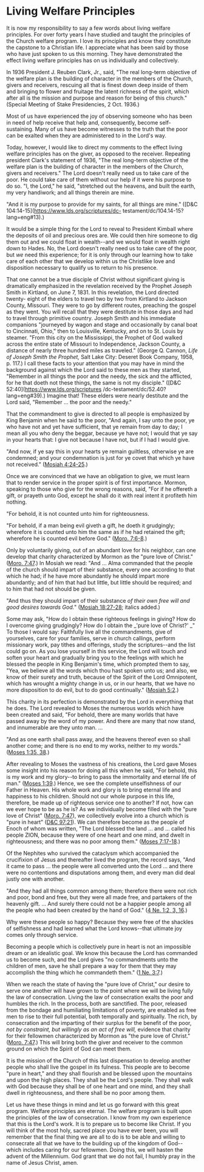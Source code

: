 # Living Welfare Principles

It is now my responsibility to say a few words about living welfare
principles. For over forty years I have studied and taught the principles of
the Church welfare program. I love its principles and know they constitute the
capstone to a Christian life. I appreciate what has been said by those who
have just spoken to us this morning. They have demonstrated the effect living
welfare principles has on us individually and collectively.

In 1936 President J. Reuben Clark, Jr., said, "The real long-term objective of
the welfare plan is the building of character in the members of the Church,
givers and receivers, rescuing all that is finest down deep inside of them and
bringing to flower and fruitage the latent richness of the spirit, which after
all is the mission and purpose and reason for being of this church." (Special
Meeting of Stake Presidencies, 2 Oct. 1936.)

Most of us have experienced the joy of observing someone who has been in need
of help receive that help and, consequently, become self-sustaining. Many of
us have become witnesses to the truth that the poor can be exalted when they
are administered to in the Lord's way.

Today, however, I would like to direct my comments to the effect living
welfare principles has on the giver, as opposed to the receiver. Repeating
president Clark's statement of 1936, "The real long-term objective of the
welfare plan is the building of character in the members of the Church, givers
and receivers." The Lord doesn't really need us to take care of the poor. He
could take care of them without our help if it were his purpose to do so. "I,
the Lord," he said, "stretched out the heavens, and built the earth, my very
handiwork; and all things therein are mine.

"And it is my purpose to provide for my saints, for all things are mine."
([D&amp;C 104:14-15](https://www.lds.org/scriptures/dc-
testament/dc/104.14-15?lang=eng#13).)

It would be a simple thing for the Lord to reveal to President Kimball where
the deposits of oil and precious ores are. We could then hire someone to dig
them out and we could float in wealth--and we would float in wealth right down
to Hades. No, the Lord doesn't really need us to take care of the poor, but
_we_ need this experience; for it is only through our learning how to take
care of each other that we develop within us the Christlike love and
disposition necessary to qualify us to return to his presence.

That one cannot be a true disciple of Christ without significant giving is
dramatically emphasized in the revelation received by the Prophet Joseph Smith
in Kirtland, on June 7, 1831. In this revelation, the Lord directed twenty-
eight of the elders to travel two by two from Kirtland to Jackson County,
Missouri. They were to go by different routes, preaching the gospel as they
went. You will recall that they were destitute in those days and had to travel
through primitive country. Joseph Smith and his immediate companions
"journeyed by wagon and stage and occasionally by canal boat to Cincinnati,
Ohio," then to Louisville, Kentucky, and on to St. Louis by steamer. "From
this city on the Mississippi, the Prophet of God walked across the entire
state of Missouri to Independence, Jackson County, a distance of nearly three
hundred miles as traveled." (George Q. Cannon, _Life of Joseph Smith the
Prophet,_ Salt Lake City: Deseret Book Company, 1958, p. 117.) I call these
facts to your attention that you may have in mind the background against which
the Lord said to these men as they started, "Remember in all things the poor
and the needy, the sick and the afflicted, for he that doeth not these things,
the same is not my disciple." ([D&amp;C 52:40](https://www.lds.org/scriptures
/dc-testament/dc/52.40?lang=eng#39).) Imagine that! These elders were nearly
destitute and the Lord said, "Remember ... the poor and the needy."

That the commandment to give is directed to all people is emphasized by King
Benjamin when he said to the poor, "And again, I say unto the poor, ye who
have not and yet have sufficient, that ye remain from day to day; I mean all
you who deny the beggar, because ye have not; I would that ye say in your
hearts that: I give not because I have not, but if I had I would give.

"And now, if ye say this in your hearts ye remain guiltless, otherwise ye are
condemned; and your condemnation is just for ye covet that which ye have not
received." ([Mosiah
4:24-25](https://www.lds.org/scriptures/bofm/mosiah/4.24-25?lang=eng#23).)

Once we are convinced that we have an obligation to give, we must learn that
to render service in the proper spirit is of first importance. Mormon,
speaking to those who give for the wrong reasons, said, "For if he offereth a
gift, or prayeth unto God, except he shall do it with real intent it profiteth
him nothing.

"For behold, it is not counted unto him for righteousness.

"For behold, if a man being evil giveth a gift, he doeth it grudgingly;
wherefore it is counted unto him the same as if he had retained the gift;
wherefore he is counted evil before God." ([Moro.
7:6-8](https://www.lds.org/scriptures/bofm/moro/7.6-8?lang=eng#5).)

Only by voluntarily giving, out of an abundant love for his neighbor, can one
develop that charity characterized by Mormon as the "pure love of Christ."
([Moro. 7:47](https://www.lds.org/scriptures/bofm/moro/7.47?lang=eng#46).) In
Mosiah we read: "And ... Alma commanded that the people of the church should
impart of their substance, every one according to that which he had; if he
have more abundantly he should impart more abundantly; and of him that had but
little, but little should be required; and to him that had not should be
given.

"And thus they should impart of their substance _of their own free will and
good desires towards God._" ([Mosiah
18:27-28](https://www.lds.org/scriptures/bofm/mosiah/18.27-28?lang=eng#26);
italics added.)

Some may ask, "How do I obtain these righteous feelings in giving? How do I
overcome giving grudgingly? How do I obtain the _'pure love of Christ?' _" To
those I would say: Faithfully live all the commandments, give of yourselves,
care for your families, serve in church callings, perform missionary work, pay
tithes and offerings, study the scriptures--and the list could go on. As you
lose yourself in this service, the Lord will touch and soften your heart and
gradually bring you to the feelings with which he blessed the people in King
Benjamin's time, which prompted them to say, "Yea, we believe all the words
which thou hast spoken unto us; and also, we know of their surety and truth,
because of the Spirit of the Lord Omnipotent, which has wrought a mighty
change in us, or in our hearts, that we have no more disposition to do evil,
but to do good continually." ([Mosiah
5:2](https://www.lds.org/scriptures/bofm/mosiah/5.2?lang=eng#1).)

This charity in its perfection is demonstrated by the Lord in everything that
he does. The Lord revealed to Moses the numerous worlds which have been
created and said, "For behold, there are many worlds that have passed away by
the word of my power. And there are many that now stand, and innumerable are
they unto man. ...

"And as one earth shall pass away, and the heavens thereof even so shall
another come; and there is no end to my works, neither to my words." ([Moses
1:35, 38](https://www.lds.org/scriptures/pgp/moses/1.35%2C38?lang=eng#34).)

After revealing to Moses the vastness of his creations, the Lord gave Moses
some insight into his reason for doing all this when he said, "For behold,
this is my work and my glory--to bring to pass the immortality and eternal
life of man." ([Moses
1:39](https://www.lds.org/scriptures/pgp/moses/1.39?lang=eng#38).) Hence, we
see the complete unselfishness of our Father in Heaven. His whole work and
glory is to bring eternal life and happiness to his children. Should not our
whole purpose in this life, therefore, be made up of righteous service one to
another? If not, how can we ever hope to be as he is? As we individually
become filled with the "pure love of Christ" ([Moro.
7:47](https://www.lds.org/scriptures/bofm/moro/7.47?lang=eng#46)), we
collectively evolve into a church which is "pure in heart" ([D&amp;C
97:21](https://www.lds.org/scriptures/dc-testament/dc/97.21?lang=eng#20)). We
can therefore become as the people of Enoch of whom was written, "The Lord
blessed the land ... and ... called his people ZION, because they were of one
heart and one mind, and dwelt in righteousness; and there was no poor among
them." ([Moses
7:17-18](https://www.lds.org/scriptures/pgp/moses/7.17-18?lang=eng#16).)

Of the Nephites who survived the cataclysm which accompanied the crucifixion
of Jesus and thereafter lived the program, the record says, "And it came to
pass ... the people were all converted unto the Lord ... and there were no
contentions and disputations among them, and every man did deal justly one
with another.

"And they had all things common among them; therefore there were not rich and
poor, bond and free, but they were all made free, and partakers of the
heavenly gift. ... And surely there could not be a happier people among all the
people who had been created by the hand of God." ([4 Ne. 1:2, 3,
16](https://www.lds.org/scriptures/bofm/4-ne/1.2%2C3%2C16?lang=eng#1).)

Why were these people so happy? Because they were free of the shackles of
selfishness and had learned what the Lord knows--that ultimate joy comes only
through service.

Becoming a people which is collectively pure in heart is not an impossible
dream or an idealistic goal. We know this because the Lord has commanded us to
become such, and the Lord gives "no commandments unto the children of men,
save he shall prepare a way for them that they may accomplish the thing which
he commandeth them." ([1 Ne.
3:7](https://www.lds.org/scriptures/bofm/1-ne/3.7?lang=eng#6).)

When we reach the state of having the "pure love of Christ," our desire to
serve one another will have grown to the point where we will be living fully
the law of consecration. Living the law of consecration exalts the poor and
humbles the rich. In the process, both are sanctified. The poor, released from
the bondage and humiliating limitations of poverty, are enabled as free men to
rise to their full potential, both temporally and spiritually. The rich, by
consecration and the imparting of their surplus for the benefit of the poor,
_not by constraint, but willingly as an act of free will,_ evidence that
charity for their fellowmen characterized by Mormon as "the pure love of
Christ." ([Moro.
7:47](https://www.lds.org/scriptures/bofm/moro/7.47?lang=eng#46).) This will
bring both the giver and receiver to the common ground on which the Spirit of
God can meet them.

It is the mission of the Church of this last dispensation to develop another
people who shall live the gospel in its fulness. This people are to become
"pure in heart," and they shall flourish and be blessed upon the mountains and
upon the high places. They shall be the Lord's people. They shall walk with
God because they shall be of one heart and one mind, and they shall dwell in
righteousness, and there shall be no poor among them.

Let us have these things in mind and let us go forward with this great
program. Welfare principles are eternal. The welfare program is built upon the
principles of the law of consecration. I know from my own experience that this
is the Lord's work. It is to prepare us to become like Christ. If you will
think of the most holy, sacred place you have ever been, you will remember
that the final thing we are all to do is to be able and willing to consecrate
all that we have to the building up of the kingdom of God--which includes
caring for our fellowmen. Doing this, we will hasten the advent of the
Millennium. God grant that we do not fail, I humbly pray in the name of Jesus
Christ, amen.

